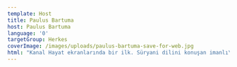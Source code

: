 ```yaml
---
template: Host
title: Paulus Bartuma
host: Paulus Bartuma
language: '0'
targetGroup: Herkes
coverImage: /images/uploads/paulus-bartuma-save-for-web.jpg
html: "Kanal Hayat ekranlarında bir ilk. Süryani dilini konuşan imanlı\r kardeşlerimiz için hazırladığımız Süryanice dilindeki programlarımız\r artık sizlerle. Paulus Bartuma’nın hazırlayıp sunduğu ve İncil\r öğretişine dayanan birbirinden ilginç konuların yer aldığı bu\r programı sakın kaçırmayın."
---
```


